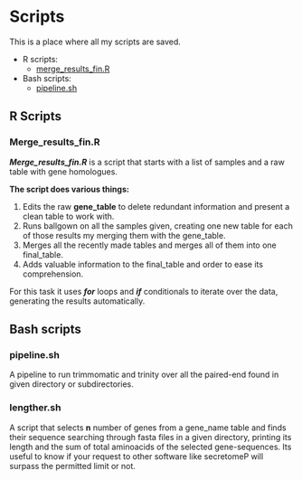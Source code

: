 # Scripts
This is a place where all my scripts are saved.
- R scripts:
    - [merge_results_fin.R](#Merge_results_finr)
- Bash scripts:
    - [pipeline.sh](#pipeline.sh)
## R Scripts 

### Merge_results_fin.R 

__*Merge_results_fin.R*__ is a script that starts with a list of samples and a raw table with gene homologues. 

**The script does various things:**
1. Edits the raw **gene_table** to delete redundant information and present a clean table to work with.
2. Runs ballgown on all the samples given, creating one new table for each of those results my merging them with the gene_table.
3. Merges all the recently made tables and merges all of them into one final_table.
4. Adds valuable information to the final_table and order to ease its comprehension.

For this task it uses ***for*** loops and ***if*** conditionals to iterate over the data, generating the results automatically.

## Bash scripts

### pipeline.sh

A pipeline to run trimmomatic and trinity over all the paired-end found in given directory or subdirectories.

### lengther.sh

A script that selects **n** number of genes from a gene_name table and finds their sequence searching through fasta files in a given directory, printing its length and the sum of total aminoacids of the selected gene-sequences. Its useful to know if your request to other software like secretomeP will surpass the permitted limit or not.
